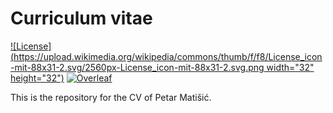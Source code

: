 # Curriculum vitae
<!-- badges: start -->
[![License](https://upload.wikimedia.org/wikipedia/commons/thumb/f/f8/License_icon-mit-88x31-2.svg/2560px-License_icon-mit-88x31-2.svg.png width="32" height="32")](LICENSE)
[![Overleaf](https://github.com/mcanouil/curriculum-vitae/workflows/render-cv/badge.svg)](https://www.overleaf.com/read/dbdggnggptsr)
<!-- badges: end -->

This is the repository for the CV of Petar Matišić.
